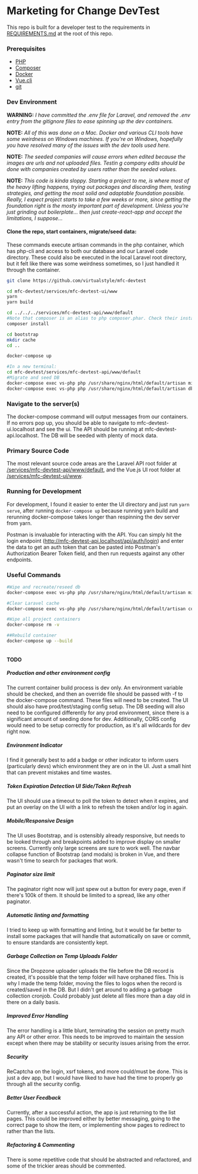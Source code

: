 # Marketing for Change DevTest

This repo is built for a developer test to the requirements in [REQUIREMENTS.md](REQUIREMENTS.md) at the root of this repo.

### Prerequisites

- [PHP](https://www.php.net/manual/en/install.php)
- [Composer](https://getcomposer.org/doc/00-intro.md)
- [Docker](https://docs.docker.com/install/)
- [Vue.cli](https://cli.vuejs.org/)
- [git](https://git-scm.com/book/en/v2/Getting-Started-Installing-Git)

### Dev Environment

**WARNING:** *I have committed the .env file for Laravel, and removed the .env entry from the gitignore files to ease spinning up the dev containers.*

**NOTE:** *All of this was done on a Mac. Docker and various CLI tools have some weirdness on Windows machines. If you're on Windows, hopefully you have resolved many of the issues with the dev tools used here.*

**NOTE:** *The seeded companies will cause errors when edited because the images are urls and not uploaded files. Testin g company edits should be done with companies created by users rather than the seeded values.*

**NOTE:** *This code is kinda sloppy. Starting a project to me, is where most of the heavy lifting happens, trying out packages and discarding them, testing strategies, and getting the most solid and adaptable foundation possible. Really, I expect project starts to take a few weeks or more, since getting the foundation right is the mosty important part of development. Unless you're just grinding out boilerplate... then just create-react-app and accept the limitations, I suppose...*

#### Clone the repo, start containers, migrate/seed data:
These commands execute artisan commands in the php container, which has php-cli and access to both our database and our Laravel code directory. These could also be executed in the local Laravel root directory, but it felt like there was some weirdness sometimes, so I just handled it through the container.
```bash
git clone https://github.com/virtualstyle/mfc-devtest

cd mfc-devtest/services/mfc-devtest-ui/www
yarn
yarn build

cd ../../../services/mfc-devtest-api/www/default
#Note that composer is an alias to php composer.phar. Check their install docs if needed.
composer install

cd bootstrap
mkdir cache
cd ..

docker-compose up

#In a new terminal:
cd mfc-devtest/services/mfc-devtest-api/www/default
#Migrate and seed DB
docker-compose exec vs-php php /usr/share/nginx/html/default/artisan migrate
docker-compose exec vs-php php /usr/share/nginx/html/default/artisan db:seed

```

### Navigate to the server(s)

The docker-compose command will output messages from our containers. If no errors pop up, you should be able to navigate to mfc-devtest-ui.localhost and see the ui. The API should be running at mfc-devtest-api.localhost. The DB will be seeded with plenty of mock data.

### Primary Source Code

The most relevant source code areas are the Laravel API root folder at [/services/mfc-devtest-api/www/default](/services/mfc-devtest-api/www/default), and the Vue.js UI root folder at [/services/mfc-devtest-ui/www](/services/mfc-devtest-ui/www).

### Running for Development

For development, I found it easier to enter the UI directory and just run `yarn serve`, after running `docker-compose up` because running yarn build and rerunning docker-compose takes longer than respinning the dev server from yarn.

Postman is invaluable for interacting with the API. You can simply hit the login endpoint (http://mfc-devtest-api.localhost/api/auth/login) and enter the data to get an auth token that can be pasted into Postman's Authorization Bearer Token field, and then run requests against any other endpoints.

### Useful Commands
```bash
#Wipe and recreate/reseed db
docker-compose exec vs-php php /usr/share/nginx/html/default/artisan migrate:fresh --seed

#Clear Laravel cache
docker-compose exec vs-php php /usr/share/nginx/html/default/artisan config:cache

#Wipe all project containers
docker-compose rm -v

##Rebuild container
docker-compose up --build



```

#### TODO

##### Production and other environment config

The current container build process is dev only. An environment variable should be checked, and then an override file should be passed with -f to the docker-compose command. These files will need to be created. The UI should also have prod/test/staging config setup. The DB seeding will also need to be configured differently for any prod environment, since there is a significant amount of seeding done for dev. Additionally, CORS config would need to be setup correctly for production, as it's all wildcards for dev right now.

##### Environment Indicator

I find it generally best to add a badge or other indicator to inform users (particularly devs) which environment they are on in the UI. Just a small hint that can prevent mistakes and time wastes.

##### Token Expiration Detection UI Side/Token Refresh

The UI should use a timeout to poll the token to detect when it expires, and put an overlay on the UI with a link to refresh the token and/or log in again.

##### Mobile/Responsive Design

The UI uses Bootstrap, and is ostensibly already responsive, but needs to be looked through and breakpoints added to improve display on smaller screens. Currently only large screens are sure to work well. The navbar collapse function of Bootstrap (and modals) is broken in Vue, and there wasn't time to search for packages that work.

##### Paginator size limit

The paginator right now will just spew out a button for every page, even if there's 100k of them. It should be limited to a spread, like any other paginator.

##### Automatic linting and formatting

I tried to keep up with formatting and linting, but it would be far better to install some packages that will handle that automatically on save or commit, to ensure standards are consistently kept.

##### Garbage Collection on Temp Uploads Folder

Since the Dropzone uploader uploads the file before the DB record is created, it's possible that the temp folder will have orphaned files. This is why I made the temp folder, moving the files to logos when the record is created/saved in the DB. But I didn't get around to adding a garbage collection cronjob. Could probably just delete all files more than a day old in there on a daily basis.

##### Improved Error Handling

The error handling is a little blunt, terminating the session on pretty much any API or other error. This needs to be improved to maintain the session except when there may be stability or security issues arising from the error.

##### Security

ReCaptcha on the login, xsrf tokens, and more could/must be done. This is just a dev app, but I would have liked to have had the time to properly go through all the security config.

##### Better User Feedback

Currently, after a successful action, the app is just returning to the list pages. This could be improved either by better messaging, going to the correct page to show the item, or implementing show pages to redirect to rather than the lists.

##### Refactoring & Commenting

There is some repetitive code that should be abstracted and refactored, and some of the trickier areas should be commented.
